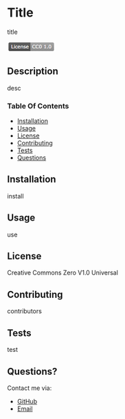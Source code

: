 

# Title  
title   
  
![License Badge](assets/images/Creative-Commons-Zero-V1.0-Universal.png)  

## Description   
desc    

### Table Of Contents  
* [Installation](#Installation)
* [Usage](#Usage)
* [License](#License)
* [Contributing](#Contributing)
* [Tests](#Tests)
* [Questions](#Questions)
    
    
## Installation  
install  
    
## Usage  
use  
     
## License   
Creative Commons Zero V1.0 Universal 
     
## Contributing  
contributors  
    
## Tests  
test     
    
## Questions?  
  
Contact me via:  
* [GitHub](github.com/cfoster121)  
* [Email](mailto:cfoster649@gmail.com) 
    